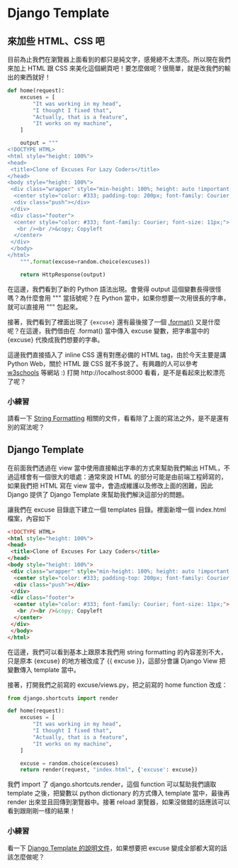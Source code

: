 # Django Template

## 來加些 HTML、CSS 吧

目前為止我們在瀏覽器上面看到的都只是純文字，感覺總不太漂亮。所以現在我們來加上 HTML 跟 CSS 來美化這個網頁吧！要怎麼做呢？很簡單，就是改我們的輸出的東西就好！

```python
def home(request):
    excuses = [
        "It was working in my head",
        "I thought I fixed that",
        "Actually, that is a feature",
        "It works on my machine",
    ]

    output = """
<!DOCTYPE HTML>
<html style="height: 100%">
<head>
 <title>Clone of Excuses For Lazy Coders</title>
</head>
<body style="height: 100%">
 <div class="wrapper" style="min-height: 100%; height: auto !important; height: 100%; margin: 0 auto -8em;">
  <center style="color: #333; padding-top: 200px; font-family: Courier; font-size: 24px; font-weight: bold;"><a href="/" rel="nofollow" style="text-decoration: none; color: #333;">{excuse}</a></center>
  <div class="push"></div>
 </div>
 <div class="footer">
  <center style="color: #333; font-family: Courier; font-size: 11px;">
   <br /><br />&copy; Copyleft
  </center>
 </div>
 </body>
</html>
    """.format(excuse=random.choice(excuses))

    return HttpResponse(output)
```

在這邊，我們看到了新的 Python 語法出現。會覺得 output 這個變數長得很怪嗎？為什麼會用 """ 當括號呢？在 Python 當中，如果你想要一次用很長的字串，就可以直接用 """ 包起來。

接著，我們看到了裡面出現了 ```{excuse}``` 還有最後接了一個 [.format()](https://docs.python.org/3/library/string.html#string-formatting) 又是什麼呢？在這邊，我們借由在 .format() 當中傳入 excuse 變數，把字串當中的 {excuse} 代換成我們想要的字串。

這邊我們直接插入了 inline CSS 還有對應必備的 HTML tag，由於今天主要是講 Python Web，關於 HTML 跟 CSS 就不多說了。有興趣的人可以參考 [w3schools](http://www.w3schools.com/) 等網站 :) 打開 http://localhost:8000 看看，是不是看起來比較漂亮了呢？

### 小練習

請看一下 [String Formatting](https://docs.python.org/3/library/string.html#string-formatting) 相關的文件，看看除了上面的寫法之外，是不是還有別的寫法呢？

## Django Template

在前面我們透過在 view 當中使用直接輸出字串的方式來幫助我們輸出 HTML，不過這樣會有一個很大的壞處：通常來說 HTML 的部分可能是由前端工程師寫的，如果我們把 HTML 寫在 view 當中，會造成維護以及修改上面的困難，因此 Django 提供了 Django Template 來幫助我們解決這部分的問題。

讓我們在 excuse 目錄底下建立一個 templates 目錄。裡面新增一個 index.html 檔案，內容如下

```html
<!DOCTYPE HTML>
<html style="height: 100%">
<head>
 <title>Clone of Excuses For Lazy Coders</title>
</head>
<body style="height: 100%">
 <div class="wrapper" style="min-height: 100%; height: auto !important; height: 100%; margin: 0 auto -8em;">
  <center style="color: #333; padding-top: 200px; font-family: Courier; font-size: 24px; font-weight: bold;"><a href="/" rel="nofollow" style="text-decoration: none; color: #333;">{{ excuse }}</a></center>
  <div class="push"></div>
 </div>
 <div class="footer">
  <center style="color: #333; font-family: Courier; font-size: 11px;">
   <br /><br />&copy; Copyleft
  </center>
 </div>
 </body>
</html>
```

在這邊，我們可以看到基本上跟原本我們用 string formatting 的內容差別不大，只是原本 {excuse} 的地方被改成了 {{ excuse }}，這部分會讓 Django View 把變數傳入 template 當中。

接著，打開我們之前寫的 excuse/views.py，把之前寫的 home function 改成：

```python
from django.shortcuts import render

def home(request):
    excuses = [
        "It was working in my head",
        "I thought I fixed that",
        "Actually, that is a feature",
        "It works on my machine",
    ]

    excuse = random.choice(excuses)
    return render(request, "index.html", {'excuse': excuse})
```

我們 import 了 django.shortcuts.render，這個 function 可以幫助我們讀取 template 之後，把變數以 python dictionary 的方式傳入 template 當中，最後再 render 出來並且回傳到瀏覽器中。接著 reload 瀏覽器，如果沒做錯的話應該可以看到跟剛剛一樣的結果！

### 小練習

看一下 [Django Template 的說明文件](https://docs.djangoproject.com/en/1.7/ref/templates/builtins/)，如果想要把 excuse 變成全部都大寫的話該怎麼做呢？

